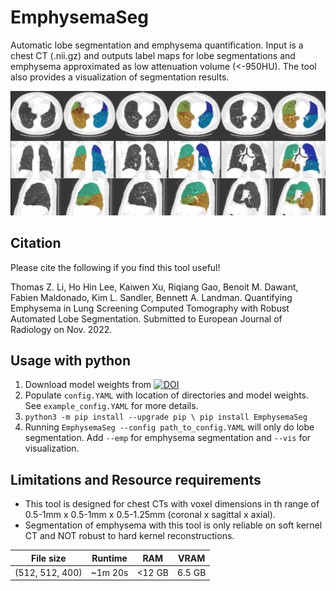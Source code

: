 # EmphysemaSeg
Automatic lobe segmentation and emphysema quantification. Input is a chest CT (.nii.gz) and outputs label maps for lobe segmentations and emphysema approximated as low attenuation volume (<-950HU). The tool also provides a visualization of segmentation results.

![vis](vis.png)

## Citation
Please cite the following if you find this tool useful!

Thomas Z. Li, Ho Hin Lee, Kaiwen Xu, Riqiang Gao, Benoit M. Dawant, Fabien Maldonado, Kim L. Sandler, Bennett A. Landman. Quantifying Emphysema in Lung Screening Computed Tomography with Robust Automated Lobe Segmentation. Submitted to European Journal of Radiology on Nov. 2022.

## Usage with python
1. Download model weights from [![DOI](https://zenodo.org/badge/DOI/10.5281/zenodo.7339893.svg)](https://doi.org/10.5281/zenodo.7339893)
2. Populate `config.YAML` with location of directories and model weights. See `example_config.YAML` for more details.
3. `python3 -m pip install --upgrade pip \ pip install EmphysemaSeg`
4. Running `EmphysemaSeg --config path_to_config.YAML` will only do lobe segmentation. Add `--emp` for emphysema segmentation and `--vis` for visualization.

## Limitations and Resource requirements
* This tool is designed for chest CTs with voxel dimensions in th range of 0.5-1mm x 0.5-1mm x 0.5-1.25mm (coronal x sagittal x axial). 
* Segmentation of emphysema with this tool is only reliable on soft kernel CT and NOT robust to hard kernel reconstructions.
  
| File size       | Runtime | RAM   | VRAM   |
|-----------------|---------|-------|--------|
| (512, 512, 400) | ~1m 20s  | <12 GB | 6.5 GB |
